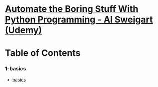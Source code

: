 # [Automate the Boring Stuff With Python Programming - Al Sweigart (Udemy)](https://www.udemy.com/course/automate/)


# Table of Contents

### 1-basics
- [basics](1-basics/basics.py)






